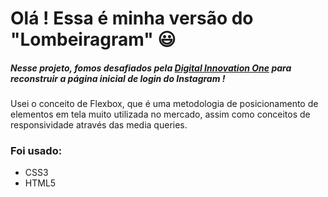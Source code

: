 # Olá ! Essa é minha versão do "Lombeiragram" :smiley:



##### Nesse projeto, fomos desafiados pela [Digital Innovation One](https://web.digitalinnovation.one) para reconstruir a página inicial de login do Instagram !

Usei o conceito de Flexbox, que é uma metodologia de posicionamento de elementos em tela muito utilizada no mercado, assim como conceitos de responsividade através das media queries.

### Foi usado:

- CSS3
- HTML5











